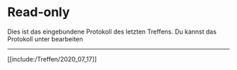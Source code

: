 # Read-only
Dies ist das eingebundene Protokoll des letzten Treffens.
Du kannst das Protokoll unter [](2020_07_17) bearbeiten

---

[[include:/Treffen/2020_07_17]]
